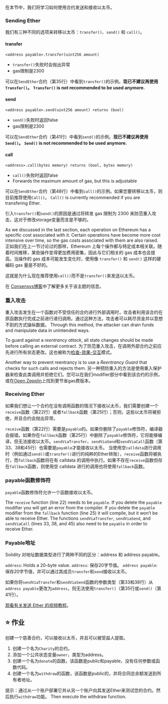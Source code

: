 在本节中，我们将学习如何使用合约发送和接收以太币。

### Sending Ether

我们有三种不同的选项来转移以太币：`transfer()`、`send()` 和 `call()`。

#### **transfer**

`<address payable>.transfer(uint256 amount)`

- `transfer()`失败时会抛出异常
- gas限制是2300

可以在`SendEther`合约（第35行）中看到`transfer()`的示例。**现已不建议再使用`Transfer()`。**
**`Transfer()` is not recommended to be used anymore.**

#### **send**

`<address payable>.send(uint256 amount) returns (bool)`

- `send()`失败时返回false
- gas限制是2300

可以在`SendEther`合约（第41行）中看到`send()`的示例。**现已不建议再使用`Send()`。**
**`Send()` is not recommended to be used anymore.**

#### **call**

`<address>.call(bytes memory) returns (bool, bytes memory)`

- `call()`失败时返回false
- Forwards the maximum amount of gas, but this is adjustable

可以在`SendEther`合约（第48行）中看到`call()`的示例。如果您要转移以太币，则目前推荐使用`Call()`。
`Call()` is currently recommended if you are transfering Ether.

引入`transfer()`和`send()`的原因是通过将转发 gas 限制为 2300 来防范重入攻击，这对于修改storage变量而言是不够的。

As we discussed in the last section, each operation on Ethereum has a specific cost associated with it. Certain operations have become more cost intensive over time, so the gas costs associated with them are also raised. 正如我们在上一节讨论过的那样，Ethereum 上每个操作都与特定成本相关联。随着时间推移，某些操作变得更加费用密集，因此与它们相关的 gas 成本也会提高。当操作的 gas 成本可能发生变化时，使用像 `transfer()` 和 `send()` 这样的硬编码 gas 量是不好的。

这就是为什么现在推荐使用`call()`而不是`transfer()`来发送以太币。

在 <a href="https://consensys.net/diligence/blog/2019/09/stop-using-soliditys-transfer-now/" target="_blank">Consensys博客</a>中了解更多关于该主题的信息。

### 重入攻击

重入攻击发生在一个函数对不受信任的合约进行外部调用时，攻击者利用该合约在原函数执行完成之前进行递归调用。通过这种方法，攻击者可以耗尽资金并以意想不到的方式操纵数据。 Through this method, the attacker can drain funds and manipulate data in unintended ways.

To guard against a _reentrancy attack_, all state changes should be made before calling an external contract. 为了防范重入攻击，在调用外部合约之前应先进行所有状态更改。这也被称为<a href="https://docs.soliditylang.org/en/latest/security-considerations.html#re-entrancy" target="_blank">检查-效果-交互</a>模式。

Another way to prevent reentrancy is to use a _Reentrancy Guard_ that checks for such calls and rejects them. 另一种预防重入的方法是使用重入保护器来检查此类调用并拒绝它们。您可以在我们modifier部分中看到该合约的示例，或在<a href="https://github.com/OpenZeppelin/openzeppelin-contracts/blob/master/contracts/security/ReentrancyGuard.sol" target="_blank">Open Zepplin</a>上找到更节省gas费版本。

### Receiving Ether

如果我们想让一个合约在没有调用函数的情况下接收以太币，我们需要创建一个`receive`函数（第22行）或者`fallback`函数（第25行）；否则，这些以太币将被拒绝，并且合约会抛出异常。

`receive`函数（第22行）需要是`payable`的。如果你删除了`payable`修饰符，编译器会报错。如果你在`fallback`函数（第25行）中删除了`payable`修饰符，它将能够编译，但无法接收以太币。`sendViaTransfer`、`sendViaSend`和`sendViaCall`函数（第33、38和45行）也需要是`payable`才能接收以太币。 当使用空`calldata`进行调用时（例如通过`send()`或`transfer()`进行的纯粹的Ether转账），`receive`函数将被执行，而`fallback`函数将在有 calldata 的调用中执行。如果不存在`receive`函数但存在`fallback`函数，则使用空 calldata 进行的调用也将使用`fallback`函数。

### payable函数修饰符

`payable`函数修饰符允许一个函数接收以太币。

The `receive` function (line 22) needs to be `payable`. If you delete the `payable` modifier you will get an error from the compiler. If you delete the `payable` modifier from the `fallback` function (line 25) it will compile, but it won’t be able to receive Ether.
The functions `sendViaTransfer`, `sendViaSend`, and `sendViaCall` (lines 33, 38, and 45) also need to be `payable` in order to receive Ether.

### Payable地址

Solidity 对地址数据类型进行了两种不同的区分：address 和 address payable。

`address`: Holds a 20-byte value.
`address`: 保存20字节值。
`address payable`: 保存20字节值，并可以通过其成员`transfer`和`send`接收以太币。

如果你将`sendViaTransfer`和`sendViaSend`函数的参数类型（第33和38行）从`address payable`更改为`address`，则无法使用`transfer()`（第35行或`send()`（第41行）。

<a href="https://www.youtube.com/watch?v=_5vGaqgzlG8" target="_blank">观看有关发送 Ether 的视频教程</a>。

## ⭐️ 作业

创建一个慈善合约，可以接收以太币，并且可以被受益人提取。

1. 创建一个名为`Charity`的合约。
2. 添加一个公共状态变量`owner`，类型为address。
3. 创建一个名为`donate`的函数，该函数是public和payable，没有任何参数或函数代码。
4. 创建一个名为`withdraw`的函数，该函数是public的，并将合同总余额发送到所有者地址。

提示：通过从一个账户部署它并从另一个账户向其发送Ether来测试您的合约。然后执行`withdraw`功能。 Then execute the withdraw function.
